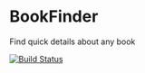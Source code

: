 # BookFinder
Find quick details about any book

[![Build Status](https://travis-ci.com/thealamu/bookfinder.svg?branch=dev)](https://travis-ci.com/thealamu/bookfinder)

